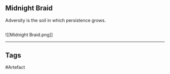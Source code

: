 ## Midnight Braid
Adversity is the soil in
which persistence grows.
## 
![[Midnight Braid.png]]

---
## Tags
#Artefact